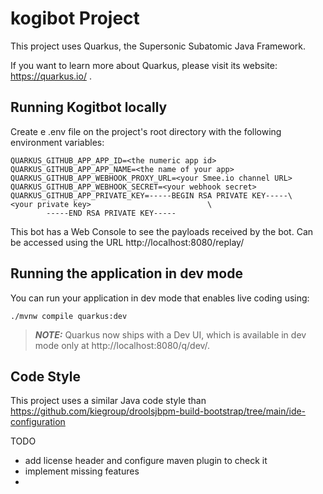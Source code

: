 # kogibot Project

This project uses Quarkus, the Supersonic Subatomic Java Framework.

If you want to learn more about Quarkus, please visit its website: https://quarkus.io/ .

## Running Kogitbot locally

Create e .env file on the project's root directory with the following environment variables:

```
QUARKUS_GITHUB_APP_APP_ID=<the numeric app id>
QUARKUS_GITHUB_APP_APP_NAME=<the name of your app>
QUARKUS_GITHUB_APP_WEBHOOK_PROXY_URL=<your Smee.io channel URL>
QUARKUS_GITHUB_APP_WEBHOOK_SECRET=<your webhook secret>
QUARKUS_GITHUB_APP_PRIVATE_KEY=-----BEGIN RSA PRIVATE KEY-----\
<your private key>                          \
        -----END RSA PRIVATE KEY-----
```

This bot has a Web Console to see the payloads received by the bot.
Can be accessed using the URL http://localhost:8080/replay/

## Running the application in dev mode

You can run your application in dev mode that enables live coding using:
```shell script
./mvnw compile quarkus:dev
```

> **_NOTE:_**  Quarkus now ships with a Dev UI, which is available in dev mode only at http://localhost:8080/q/dev/.

## Code Style

This project uses a similar Java code style than https://github.com/kiegroup/droolsjbpm-build-bootstrap/tree/main/ide-configuration

TODO
 - add license header and configure maven plugin to check it
 - implement missing features
 - 